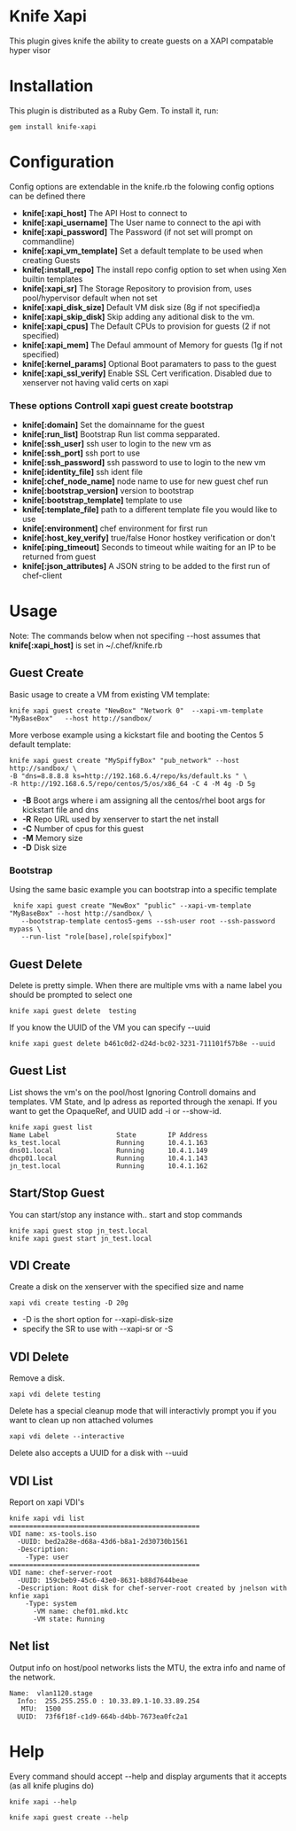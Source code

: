 # Knife Xapi
This plugin gives knife the ability to create guests on a XAPI compatable hyper visor

# Installation
This plugin is distributed as a Ruby Gem. To install it, run:

    gem install knife-xapi

# Configuration
Config options are extendable in the knife.rb the folowing config options can be defined there

* __knife[:xapi_host]__ The API Host to connect to  
* __knife[:xapi_username]__ The User name to connect to the api with
* __knife[:xapi_password]__ The Password (if not set will prompt on commandline) 
* __knife[:xapi_vm_template]__ Set a default template to be used when creating Guests
* __knife[:install_repo]__ The install repo config option to set when using Xen builtin templates
* __knife[:xapi_sr]__ The Storage Repository to provision from, uses pool/hypervisor default when not set
* __knife[:xapi_disk_size]__ Default VM disk size (8g if not specified)a
* __knife[:xapi_skip_disk]__ Skip adding any aditional disk to the vm. 
* __knife[:xapi_cpus]__ The Default CPUs to provision for guests (2 if not specified)
* __knife[:xapi_mem]__  The Defaul ammount of Memory  for guests (1g if not specified)
* __knife[:kernel_params]__ Optional Boot paramaters to pass to the guest 
* __knife[:xapi_ssl_verify]__ Enable SSL Cert verification. Disabled due to xenserver not having valid certs on xapi

### These options Controll xapi guest create bootstrap

* __knife[:domain]__ Set the domainname for the guest
* __knife[:run_list]__  Bootstrap Run list comma sepparated. 
* __knife[:ssh_user]__  ssh user to login to the new vm as
* __knife[:ssh_port]__  ssh port to use
* __knife[:ssh_password]__  ssh password to use to login to the new vm
* __knife[:identity_file]__ ssh ident file
* __knife[:chef_node_name]__  node name to use for new guest chef run
* __knife[:bootstrap_version]__  version to bootstrap 
* __knife[:bootstrap_template]__ template to use 
* __knife[:template_file]__ path to a different template file you would like to use
* __knife[:environment]__ chef environment for first run
* __knife[:host_key_verify]__  true/false  Honor hostkey verification or don't
* __knife[:ping_timeout]__ Seconds to timeout while waiting for an IP to be returned from guest
* __knife[:json_attributes]__ A JSON string to be added to the first run of chef-client



# Usage
Note: The commands below when not specifing --host assumes that __knife[:xapi_host]__ is set in ~/.chef/knife.rb

## Guest Create 
Basic usage to create a VM from existing VM template:

    knife xapi guest create "NewBox" "Network 0"  --xapi-vm-template "MyBaseBox"   --host http://sandbox/ 

More verbose example using a kickstart file and booting the Centos 5 default template:

    knife xapi guest create "MySpiffyBox" "pub_network" --host http://sandbox/ \
    -B "dns=8.8.8.8 ks=http://192.168.6.4/repo/ks/default.ks " \
    -R http://192.168.6.5/repo/centos/5/os/x86_64 -C 4 -M 4g -D 5g 

* __-B__ Boot args where i am assigning all the centos/rhel boot args for kickstart file  and dns
* __-R__ Repo URL used by xenserver to start the net install 
* __-C__ Number of cpus for this guest
* __-M__ Memory size 
* __-D__ Disk size

### Bootstrap
Using the same basic example you can bootstrap into a specific template

     knife xapi guest create "NewBox" "public" --xapi-vm-template "MyBaseBox" --host http://sandbox/ \
       --bootstrap-template centos5-gems --ssh-user root --ssh-password mypass \
       --run-list "role[base],role[spifybox]"

## Guest Delete 
Delete is pretty simple. When there are multiple vms with a name label you should be prompted to select one

    knife xapi guest delete  testing 

If you know the UUID of the VM you can specify --uuid

    knife xapi guest delete b461c0d2-d24d-bc02-3231-711101f57b8e --uuid

## Guest List
List shows the vm's on the pool/host Ignoring Controll domains and templates. VM  State, and Ip adress as reported through the xenapi.
If you want to get the OpaqueRef, and UUID add -i or --show-id.

    knife xapi guest list  
    Name Label                 State        IP Address      
    ks_test.local              Running      10.4.1.163      
    dns01.local                Running      10.4.1.149      
    dhcp01.local               Running      10.4.1.143      
    jn_test.local              Running      10.4.1.162  

## Start/Stop Guest
You can start/stop any instance with.. start and stop commands

    knife xapi guest stop jn_test.local
    knife xapi guest start jn_test.local

## VDI Create
Create a disk on the xenserver with the specified size and name

    xapi vdi create testing -D 20g 

* -D is the short option for --xapi-disk-size
* specify the SR to use with --xapi-sr or -S 

## VDI Delete
Remove a disk. 
    
    xapi vdi delete testing 

Delete has a special cleanup mode that will interactivly prompt you if you want to clean up non attached volumes

    xapi vdi delete --interactive  

Delete also accepts a UUID  for a disk with --uuid 

## VDI List
Report on xapi VDI's 

    knife xapi vdi list
    ================================================
    VDI name: xs-tools.iso
      -UUID: bed2a28e-d68a-43d6-b8a1-2d30730b1561
      -Description: 
        -Type: user
    ================================================
    VDI name: chef-server-root
      -UUID: 159cbeb9-45c6-43e0-8631-b88d7644beae
      -Description: Root disk for chef-server-root created by jnelson with knfie xapi
        -Type: system
          -VM name: chef01.mkd.ktc
          -VM state: Running

## Net list
Output info on host/pool networks lists the MTU, the extra info and name of the network. 

    Name:  vlan1120.stage
      Info:  255.255.255.0 : 10.33.89.1-10.33.89.254
       MTU:  1500
      UUID:  73f6f18f-c1d9-664b-d4bb-7673ea0fc2a1

# Help
Every command should accept --help and display arguments that it accepts (as all knife plugins do) 

    knife xapi --help

    knife xapi guest create --help 

